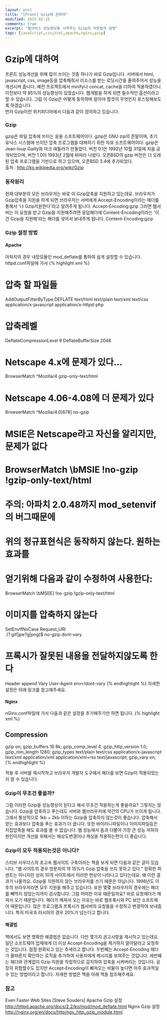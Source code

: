 ```yaml
---
layout: post
title: "[Front] Gzip에 관하여"
modified: 2015-02-15
comments: true
excerpt: "웹서비스 성능향상을 시켜주는 Gzip의 사용법과 설명"
tags: [javaScript,css,html,apache,nginx,gzip]
---
```

# Gzip에 대하여 
프론트 성능개선을 위해 많이 쓰이는 것중 하나가 바로 Gzip입니다. 서버에서 html, javascript, css, image등을 압축해줘서 리소스를 받는 로딩시간을 줄여주어서 성능을 개선시켜 줍니다. 예전 프로젝트에서 minify나 concat, cache을 더하여 적용하였더니 이전보다 약 85%의 성능향상이 있었습니다. 웹개발을 하게 되면 필수적인 옵션이라고 할 수 있습니다. 그럼 이 Gzip은 어떻게 동작하며 알아야 할것이 무엇인지 포스팅해보도록 하겠습니다. <br/>
먼저 Gzip이란 위키피디아에서 다음과 같이 정의하고 있습니다.

### Gzip
gzip은 파일 압축에 쓰이는 응용 소프트웨어이다. gzip은 GNU zip의 준말이며, 초기 유닉스 시스템에 쓰이던 압축 프로그램을 대체하기 위한 자유 소프트웨어이다. gzip은 Jean-loup Gailly와 마크 애들러가 만들었다. 버전 0.1은 1992년 10월 31일에 처음 공개되었으며, 버전 1.0이 1993년 2월에 뒤따라 나왔다. 오픈BSD의 gzip 버전은 더 오래된 압축 프로그램을 기반으로 하고 있으며, 오픈BSD 3.4에 추가되었다. <br/>
출처 : http://ko.wikipedia.org/wiki/Gzip

### 동작원리
현재 대부분의 모든 브라우저는 바로 이 Gzip압축을 지원하고 있는데요. 브라우저가 Gzip압축을 지원을 하게 되면 브라우저는 서버에게 Accept-Encoding이라는 헤더를 통해서 '나 Gzip지원한다'라고 알려주게 됩니다.
Accept-Encoding:gzip
그러면 웹서버는 이 요청을 받고 Gzip을 지원해주려면 응답해더에 Content-Encoding이라는 '이건 Gzip을 지원해'라는 해더를 넣어서 보내주게 됩니다.
Content-Encoding:gzip 

### Gzip 설정 방법 

#### Apache
아파치의 경우 내장모듈인 mod_deflate를 통하여 쉽게 설정할 수 있습니다.
httpd.conf파일에 가서 
{% highlight xml %}
<IfModule deflate_module>
# 압축 할 파일들 
AddOutputFilterByType DEFLATE text/html text/plain text/xml text/css application/x-javascript application/x-httpd-php 
 
# 압축레벨
DeflateCompressionLevel 9 
DeflateBufferSize 2048

# Netscape 4.x에 문제가 있다...
BrowserMatch ^Mozilla/4 gzip-only-text/html

# Netscape 4.06-4.08에 더 문제가 있다
BrowserMatch ^Mozilla/4\.0[678] no-gzip

# MSIE은 Netscape라고 자신을 알리지만, 문제가 없다
# BrowserMatch \bMSIE !no-gzip !gzip-only-text/html

# 주의: 아파치 2.0.48까지 mod_setenvif의 버그때문에
# 위의 정규표현식은 동작하지 않는다. 원하는 효과를
# 얻기위해 다음과 같이 수정하여 사용한다:
BrowserMatch \bMSI[E] !no-gzip !gzip-only-text/html

# 이미지를 압축하지 않는다
SetEnvIfNoCase Request_URI \
\.(?:gif|jpe?g|png)$ no-gzip dont-vary

# 프록시가 잘못된 내용을 전달하지않도록 한다
Header append Vary User-Agent env=!dont-vary 
</ifModule>
{% endhighlight %}
자세한 설정은 아래 링크를 참고해주세요.

#### Nginx
nGinx.conf파일에 가서 다음과 같은 설정을 추가해주기만 하면 됩니다.
{% highlight xml %}
## Compression
gzip              on;
gzip_buffers      16 8k;
gzip_comp_level   4;
gzip_http_version 1.0;
gzip_min_length   1280;
gzip_types        text/plain text/css application/x-javascript text/xml application/xml application/xml+rss text/javascript;
gzip_vary         on;
{% endhighlight %}

적용 후 서버를 재시작하고 브라우저 개발자 도구에서 해더를 보면 Gzip이 적용되었는지 알 수 있습니다. 


### Gzip이 무조건 좋을까?
그럼 이러한 Gzip을 성능향상이 된다고 해서 무조건 적용하는게 좋을까요? 그렇지는 않습니다. Gzip을 압축하고 푸는데도 서버와 웹브라우저에 약간의 CPU가 쓰이게 됩니다. 그래서 통상적으로 1kb ~ 2kb 이하는 Gzip을 압축하지 않는것이 좋습니다. 압축해서 얻는 효과보다 압축을 푸는 효과가 더 큽니다. 또한 바이러니파일이나 이미지파일등은 지집압축을 해도 효과를 볼 수 없습니다. 웹 성능에서 돔과 더불어 가장 큰 성능 저하의 원인이지만 개선을 위해서는 해상도변경이나 캐싱을 적용하는편이 더 좋습니다.

### Gzip이 모두 적용되는것은 아니다?
스티브 사우더스의 초고속 웹사이트 구축이라는 책을 보게 되면 다음과 같은 글이 있습니다. "웹 사이트의 경우 방문자의 약 15%가 Gzip 압축을 쓰지 못하고 있다." 정확한 퍼센트는 아니지만 상위 10개 사이트에서 이러한 현상이 나타나고 있다는데요. 왜 이런 결과가 나올까요. Gzip을 지원하지 않는 브라우저를 쓰기 때문은 아닙니다. 1998년도 이후의 브라우저라면 모두 지원을 해주고 있습니다. 또한 몇몇 브라우저의 경우에는 해더를 빼먹지 않았는지까지 검사합니다. 그럼 어떠한 이유 떄문일까요? 바로 요청헤더가 깨져서 오기 때문입니다. 헤더가 깨져서 오는 이유는 바로 웹프록시와 PC 보안 소프트웨어 때문입니다. 많은 프로그램과 프록시가 웹서버의 요청들을 수정하고 변경하여 보내줍니다. 특히 미국과 러시아의 경우 20%가 넘는다고 합니다.

#### 해결법
책에서도 보면 명확한 해결법은 없습니다. 다만 몇가지 권고사항을 제시하고 있는데요. 일단 소프트웨어 업체에게 더 이상 Accept-Encoding을 제거하지 말아달라고 요청하는 것입니다. 점점 완화되고 있는 추세라고 합니다. 두번째는 Accept-Encoding 헤더가 올바른지 확인하는 로직을 추가하여 사용자에게 메시지를 보여주는 것입니다. 세번째는 헤더와 관계없이 Gzip 지원을 직접적으로 감지하여 압축을 시켜버리는 것입니다. 굉장히 위험할수도 있지만 Accept-Encoding이 빠져오는 비율이 높다면 아주 효과적일 수 있는 방법이라고 합니다. 자세한 방법은 책을 아래 책을 참조해주세요.

### 참고
Even Faster Web Sites [Steve Souders]
Apache Gzip 설정  http://httpd.apache.org/docs/2.2/ko/mod/mod_deflate.html
Nginx Gzip  설정 http://nginx.org/en/docs/http/ngx_http_gzip_module.html


